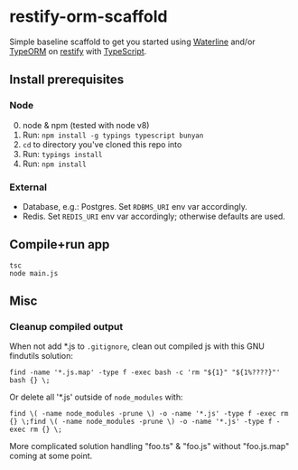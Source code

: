 restify-orm-scaffold
====================

Simple baseline scaffold to get you started using [Waterline](https://github.com/balderdashy/waterline) and/or [TypeORM](https://github.com/typeorm/typeorm) on [restify](https://github.com/restify/node-restify) with [TypeScript](https://github.com/Microsoft/TypeScript).


## Install prerequisites

### Node

  0. node & npm (tested with node v8)
  1. Run: `npm install -g typings typescript bunyan`
  2. `cd` to directory you've cloned this repo into
  3. Run: `typings install`
  4. Run: `npm install`

### External

  - Database, e.g.: Postgres. Set `RDBMS_URI` env var accordingly.
  - Redis. Set `REDIS_URI` env var accordingly; otherwise defaults are used.

## Compile+run app

    tsc
    node main.js

## Misc

### Cleanup compiled output

When not add *.js to `.gitignore`, clean out compiled js with this GNU findutils solution:

    find -name '*.js.map' -type f -exec bash -c 'rm "${1}" "${1%????}"' bash {} \;

Or delete all '*.js' outside of `node_modules` with:

    find \( -name node_modules -prune \) -o -name '*.js' -type f -exec rm {} \;find \( -name node_modules -prune \) -o -name '*.js' -type f -exec rm {} \;

More complicated solution handling "foo.ts" & "foo.js" without "foo.js.map" coming at some point.
